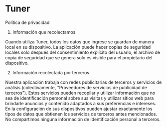 # Tuner
Política de privacidad

1. Información que recolectamos

Cuando utiliza Tuner, todos los datos que ingrese se guardan de manera local en su dispositivo. La aplicación puede hacer copias de seguridad locales solo después del consentimiento explícito del usuario, el archivo de copia de seguridad que se genera solo es visible para el propietario del dispositivo.

2. Información recolectada por terceros

Nuestra aplicación trabaja con redes publicitarias de terceros y servicios de análisis (colectivamente, "Proveedores de servicios de publicidad de terceros"). Estos servicios pueden recopilar y utilizar información que no sea de identificación personal sobre sus visitas y utilizar sitios web para brindarle anuncios y contenido adaptados a sus preferencias e intereses. En la configuración de sus dispositivos pueden ajustar exactamente los tipos de datos que obtienen los servicios de terceros antes mencionados. No compartimos ninguna información de identificación personal a terceros.
